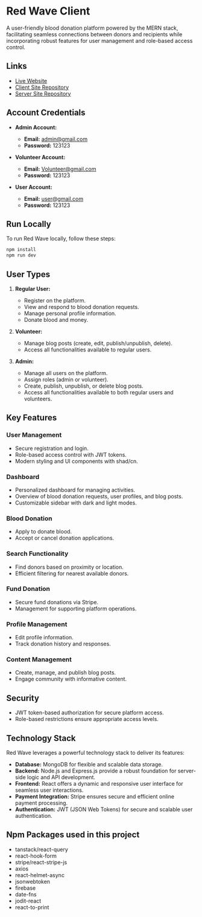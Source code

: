 # Red Wave Client

A user-friendly blood donation platform powered by the MERN stack, facilitating seamless connections between donors and recipients while incorporating robust features for user management and role-based access control.

## Links

- [Live Website](https://red-wave.netlify.app/)
- [Client Site Repository](https://github.com/abdul-muhaimin-toha/Red-Wave-Client)
- [Server Site Repository](https://github.com/abdul-muhaimin-toha/Red-Wave-Server)

## Account Credentials

- **Admin Account:**
  - **Email:** admin@gmail.com
  - **Password:** 123123

- **Volunteer Account:**
  - **Email:** Volunteer@gmail.com
  - **Password:** 123123

- **User Account:**
  - **Email:** user@gmail.com
  - **Password:** 123123
 
## Run Locally

To run Red Wave locally, follow these steps:

```sh
npm install
npm run dev
```

## User Types

1. **Regular User:**
   - Register on the platform.
   - View and respond to blood donation requests.
   - Manage personal profile information.
   - Donate blood and money.

2. **Volunteer:**
   - Manage blog posts (create, edit, publish/unpublish, delete).
   - Access all functionalities available to regular users.

3. **Admin:**
   - Manage all users on the platform.
   - Assign roles (admin or volunteer).
   - Create, publish, unpublish, or delete blog posts.
   - Access all functionalities available to both regular users and volunteers.

## Key Features

### User Management

- Secure registration and login.
- Role-based access control with JWT tokens.
- Modern styling and UI components with shad/cn.

### Dashboard

- Personalized dashboard for managing activities.
- Overview of blood donation requests, user profiles, and blog posts.
- Customizable sidebar with dark and light modes.

### Blood Donation

- Apply to donate blood.
- Accept or cancel donation applications.

### Search Functionality

- Find donors based on proximity or location.
- Efficient filtering for nearest available donors.

### Fund Donation

- Secure fund donations via Stripe.
- Management for supporting platform operations.

### Profile Management

- Edit profile information.
- Track donation history and responses.

### Content Management

- Create, manage, and publish blog posts.
- Engage community with informative content.

## Security

- JWT token-based authorization for secure platform access.
- Role-based restrictions ensure appropriate access levels.

## Technology Stack

Red Wave leverages a powerful technology stack to deliver its features:

- **Database:** MongoDB for flexible and scalable data storage.
- **Backend:** Node.js and Express.js provide a robust foundation for server-side logic and API development.
- **Frontend:** React offers a dynamic and responsive user interface for seamless user interactions.
- **Payment Integration:** Stripe ensures secure and efficient online payment processing.
- **Authentication:** JWT (JSON Web Tokens) for secure and scalable user authentication.

## Npm Packages used in this project

- tanstack/react-query
- react-hook-form
- stripe/react-stripe-js
- axios
- react-helmet-async
- jsonwebtoken
- firebase
- date-fns
- jodit-react
- react-to-print
